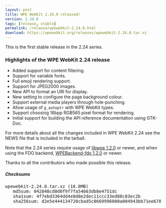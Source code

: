 ```yaml
---
layout: post
title: WPE WebKit 2.24.0 released!
version: 2.24.0
tags: [release, stable]
permalink: /release/wpewebkit-2.24.0.html
download: https://wpewebkit.org/releases/wpewebkit-2.24.0.tar.xz
---
```


This is the first stable release in the 2.24 series.

### Highlights of the WPE WebKit 2.24 release

- Added support for content filtering.
- Support for variable fonts.
- Full emoji rendering support.
- Support for JPEG2000 images.
- New API to format an URI for display.
- New setting to configure the page background colour.
- Support external media players through hole-punching.
- Allow usage of `g_autoptr` with WPE WebKit types.
- Support choosing 16bpp RGB565 pixel format for rendering.
- Initial support for building the API reference documentation using GTK-Doc.

For more details about all the changes included in WPE WebKit 2.24 see the
NEWS file that is included in the tarball.

Note that the 2.24 series require usage of [libwpe 1.2.0](/release/libwpe-1.2.0.html)
or newer, and when using the FDO backend, [WPEBackend-fdo 1.2.0](/release/wpebackend-fdo-1.2.0.html)
or newer.

Thanks to all the contributors who made possible this release.


##### Checksums

<pre>
wpewebkit-2.24.0.tar.xz (16.0MB)
   md5sum: 042848cd0d0f9f7fa54663db8e4751dc
   sha1sum: 4f7ebd3364dd4e8d0e2dec11ccc33ed88c83ec2b
   sha256sum: d2e5e444134720cbad5c8669996000a004943bb71ee6783aefa72a80bde1b35a
</pre>
